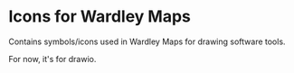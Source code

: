 # Icons for Wardley Maps
Contains symbols/icons used in Wardley Maps for drawing software tools.

For now, it's for drawio.

